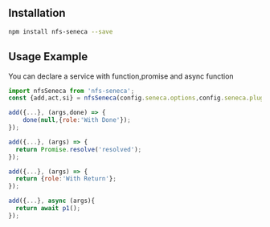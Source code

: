 ## Installation

```sh
npm install nfs-seneca --save
```

## Usage Example
You can declare a service with function,promise and async function

```javascript
import nfsSeneca from 'nfs-seneca';
const {add,act,si} = nfsSeneca(config.seneca.options,config.seneca.plugins);

add({...}, (args,done) => {
    done(null,{role:'With Done'});
});

add({...}, (args) => {
  return Promise.resolve('resolved');
});

add({...}, (args) => {
  return {role:'With Return'};
});

add({...}, async (args){
  return await p1();
});
```